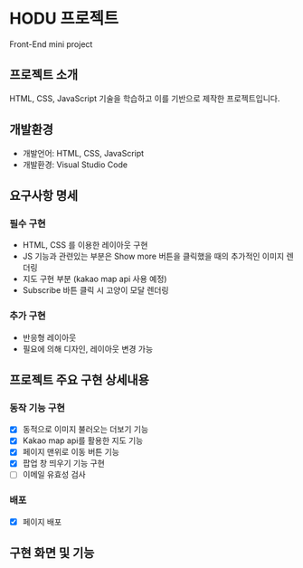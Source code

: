 # HODU 프로젝트
Front-End mini project <br>

## 프로젝트 소개
HTML, CSS, JavaScript 기술을 학습하고 이를 기반으로 제작한 프로젝트입니다.

## 개발환경
- 개발언어: HTML, CSS, JavaScript
- 개발환경: Visual Studio Code

## 요구사항 명세
### 필수 구현
- HTML, CSS 를 이용한 레이아웃 구현
- JS 기능과 관련있는 부분은 Show more 버튼을 클릭했을 때의 추가적인 이미지 렌더링
- 지도 구현 부분 (kakao map api 사용 예정)
- Subscribe 바튼 클릭 시 고양이 모달 렌더링

### 추가 구현
- 반응형 레이아웃
- 필요에 의해 디자인, 레이아웃 변경 가능

## 프로젝트 주요 구현 상세내용
### 동작 기능 구현
- [X] 동적으로 이미지 불러오는 더보기 기능
- [X] Kakao map api를 활용한 지도 기능
- [X] 페이지 맨위로 이동 버튼 기능
- [X] 팝업 창 띄우기 기능 구현
- [ ] 이메일 유효성 검사

### 배포
- [X] 페이지 배포

## 구현 화면 및 기능

